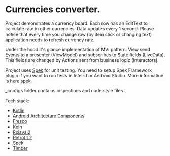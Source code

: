  Currencies converter.
====

 Project demonstrates a currency board. Each row has an EditText to calculate rate in other
currencies. Data updates every 1 second. Please notice that every time you change row (by item
click or changing text) application needs to refresh currency rate.
 
 Under the hood it's glance implementation of MVI pattern. View send Events to a presenter
(ViewModel) and subscribes to State fields (LiveData). This fields are changed by Actions sent from
business logic (Interactors).
 
 Project uses [Spek][spek] for unit testing. You need to setup Spek Framework plugin if you want to
run tests in IntelliJ or Android Studio. More information is here [spek].

 _configs folder contains inspections and code style files.

 Tech stack:
* [Kotlin][kotlin]
* [Android Architecture Components][arch]
* [Fresco][fresco]
* [Koin][koin]
* [Rxjava 2][rxjava]
* [Retrofit 2][retrofit]
* [Spek][spek]
* [Timber][timber]

[kotlin]: http://kotlinlang.org
[arch]: https://developer.android.com/arch
[fresco]: https://frescolib.org/
[koin]: https://insert-koin.io/
[rxjava]: https://github.com/ReactiveX/RxJava
[retrofit]: http://square.github.io/retrofit
[spek]: https://spekframework.org/
[timber]: https://github.com/JakeWharton/timber
